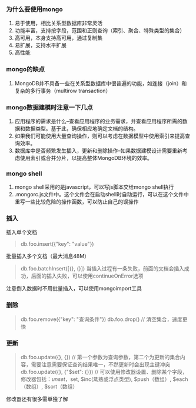 ### 为什么要使用mongo

1. 易于使用，相比关系型数据库非常灵活
2. 功能丰富，支持按字段，范围和正则查询（索引、聚合、特殊类型的集合）
3. 高可用，本身支持高可用，通过复制集
4. 易扩展，支持水平扩展
5. 高性能

### mongo的缺点

1. MongoDB并不具备一些在关系型数据库中很普遍的功能，如连接（join）和复杂的多行事务（multirow transaction）

### mongo数据建模时注意一下几点

1. 应用程序的需求是什么–查看应用程序的业务需求，并查看应用程序所需的数据和数据类型。基于此，确保相应地确定文档的结构。
2. 如果我们可能使用大量查询操作，则可以考虑在数据模型中使用索引来提高查询效率。
3. 数据库中是否频繁发生插入，更新和删除操作–如果数据建模设计需要重新考虑使用索引或合并分片，以提高整体MongoDB环境的效率。


### mongo shell
1. mongo shell采用的是javascript，可以写js脚本交给mongo shell执行
2. .mongorc.js文件中。这个文件会在启动shell时自动运行，可以在这个文件中重写一些比较危险的操作函数，可以防止自己的误操作


### 插入

插入单个文档
> db.foo.insert({"key": "value"})

批量插入多个文档（最大消息48M）
> db.foo.batchInsert([{}, {}])
当插入过程有一条失败，前面的文档会插入成功，后面的插入失败，可以使用continueOnError选项

注意倒入数据时不用批量插入，可以使用mongoimport工具

### 删除

> db.foo.remove({"key": "查询条件"})
> db.foo.drop()  // 清空集合，速度更快

### 更新

> db.foo.update({}, {})   // 第一个参数为查询参数，第二个为更新的集合内容，需要注意需要保证查询结果唯一，不然更新时会出现主键冲突   
> db.foo.update({}, {"$set": {}})     // 可以使用修改器设置、删除某个字段，修改器包括：$unset，$set, $inc(蒸熟或浮点类型), $push（数组）, $each（数组）, $sort（数组）

修改器还有很多需单独了解